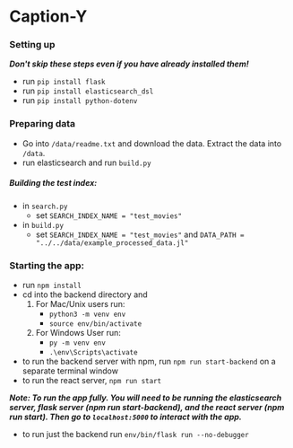 # Caption-Y

### Setting up
***Don't skip these steps even if you have already installed them!***
- run ```pip install flask```
- run ```pip install elasticsearch_dsl```
- run ```pip install python-dotenv```

### Preparing data
- Go into ```/data/readme.txt``` and download the data. Extract the data into ```/data```.
- run elasticsearch and run ```build.py```

##### Building the test index:
- in ```search.py``` 
    - set ```SEARCH_INDEX_NAME = "test_movies" ```
- in ```build.py```
    - set ```SEARCH_INDEX_NAME = "test_movies"``` and ```DATA_PATH = "../../data/example_processed_data.jl"```

### Starting the app:
- run ```npm install```
- cd into the backend directory and
  1.  For Mac/Unix users run:
        - ```python3 -m venv env```
        - ```source env/bin/activate```
  2. For Windows User run:
        - ```py -m venv env```
        - ```.\env\Scripts\activate```
- to run the backend server with npm, run ```npm run start-backend``` on a separate terminal window
- to run the react server, ```npm run start```  

***Note: To run the app fully. You will need to be running the elasticsearch server, flask server (npm run start-backend), and the react server (npm run start). Then go to ```localhost:5000``` to interact with the app.***

- to run just the backend run ```env/bin/flask run --no-debugger```


